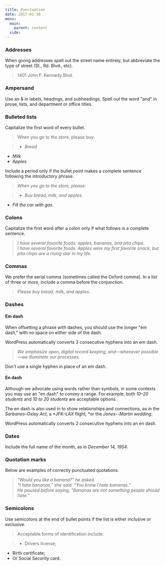 ```yaml
---
title: Punctuation
date: 2017-01-30
menu:
  main:
    parent: content
  side:
---
```



### Addresses
When giving addresses spell out the street name entirely, but abbreviate the type of street (St., Rd. Blvd., etc).

>1401 John F. Kennedy Blvd.

### Ampersand
Use an &amp; in labels, headings, and subheadings. Spell out the word "and" in prose, lists, and department or office titles.

### Bulleted lists
Capitalize the first word of every bullet.

>When you go to the store, please buy:

>* *Bread*
* *Milk*  
* *Apples*  

Include a period only if the bullet point makes a complete sentence following the introductory phrase.

>*When you go to the store, please:*

>* *Buy bread, milk, and apples.*
* *Fill the car with gas.*

### Colons
Capitalize the first word after a colon only if what follows is a complete sentence.

>*I have several favorite foods: apples, bananas, and pita chips.*  
*I have several favorite foods: Apples were my first favorite snack, but pita chips are a rising star in my life.*

### Commas
We prefer the serial comma (sometimes called the Oxford comma). In a list of three or more, include a comma before the conjunction.

>*Please buy bread, milk, and apples.*

### Dashes
#### Em dash

When offsetting a phrase with dashes, you should use the longer "em dash," with no space on either side of the dash.

WordPress automatically converts 3 consecutive hyphens into an em dash.

>*We emphasize open, digital record keeping, and&mdash;whenever possible&mdash;we illuminate our processes.*

Don't use a single hyphen in place of an em dash.

#### En dash
Although we advocate using words rather than symbols, in some contexts you may use an "en dash" to convey a range. For example, both *10–20 students* and *10 to 20 students* are acceptable options.

The en dash is also used in to show relationships and connections, as in the *Sarbanes&ndash;Oxley Act*, a *JFK&ndash;LAX flight, *or the *Jones--Martin wedding*.

WordPress automatically converts 2 consecutive hyphens into an en dash.

### Dates
Include the full name of the month, as in *December 14, 1954.*

### Quotation marks
Below are examples of correctly punctuated quotations.

>*“Would you like a banana?” he asked.*  
*“I hate bananas,” she said. “You know I hate bananas.”*  
*He paused before saying, “Bananas are not something people should hate.”*

### Semicolons
Use semicolons at the end of bullet points if the list is either inclusive or exclusive.

>Acceptable forms of identification include:

>* Drivers license;
* Birth certificate;
* Or Social Security card.
